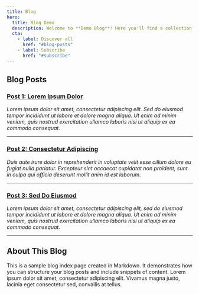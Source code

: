 ```yaml
---
title: Blog
hero:
  title: Blog Demo
  description: Welcome to **Demo Blog**! Here you'll find a collection of posts about various topics. Enjoy exploring and let the inspiration flow.
  cta:
    - label: Discover all
      href: "#blog-posts"
    - label: Subscribe
      href: "#subscribe"
---
```


## Blog Posts

### [Post 1: Lorem Ipsum Dolor](#)
*Lorem ipsum dolor sit amet, consectetur adipiscing elit. Sed do eiusmod tempor incididunt ut labore et dolore magna aliqua. Ut enim ad minim veniam, quis nostrud exercitation ullamco laboris nisi ut aliquip ex ea commodo consequat.*

---

### [Post 2: Consectetur Adipiscing](#)
*Duis aute irure dolor in reprehenderit in voluptate velit esse cillum dolore eu fugiat nulla pariatur. Excepteur sint occaecat cupidatat non proident, sunt in culpa qui officia deserunt mollit anim id est laborum.*

---

### [Post 3: Sed Do Eiusmod](#)
*Lorem ipsum dolor sit amet, consectetur adipiscing elit, sed do eiusmod tempor incididunt ut labore et dolore magna aliqua. Ut enim ad minim veniam, quis nostrud exercitation ullamco laboris nisi ut aliquip ex ea commodo consequat.*

---

## About This Blog

This is a sample blog index page created in Markdown. It demonstrates how you can structure your blog posts and include snippets of content. Lorem ipsum dolor sit amet, consectetur adipiscing elit. Vivamus magna justo, lacinia eget consectetur sed, convallis at tellus.
